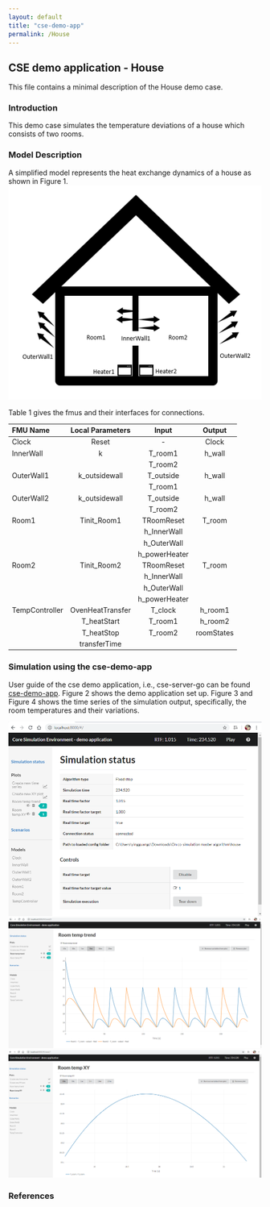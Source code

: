 ```yaml
---
layout: default
title: "cse-demo-app"
permalink: /House
---
```


## CSE demo application - House
This file contains a minimal description of the House demo case.

### Introduction
This demo case simulates the temperature deviations of a house which consists of two rooms.  

### Model Description
A simplified model represents the heat exchange dynamics of a house as shown in Figure 1.  
![foo](/assets/img/HouseFig1.png "Figure 1")

Table 1 gives the fmus and their interfaces for connections.  

| FMU Name      | Local Parameters    | Input      | Output        |
| :---          |:---:                | :---:      | :---:         |
| Clock         | Reset               | -          | Clock      |
| InnerWall     |k            | T_room1    | h_wall        |
|     |           |  T_room2     |       |
| OuterWall1     |   k_outsidewall       | T_outside     | h_wall        |
|        |         | T_room1       |       |
| OuterWall2     |   k_outsidewall       | T_outside     | h_wall        |
|        |         | T_room2       |       |
| Room1    |   Tinit_Room1     | TRoomReset    | T_room       |
|        |         | h_InnerWall     |       |
|        |         | h_OuterWall    |       |
|        |         | h_powerHeater    |       |
| Room2    |   Tinit_Room2     | TRoomReset    | T_room       |
|        |         | h_InnerWall     |       |
|        |         | h_OuterWall    |       |
|        |         | h_powerHeater    |       |
| TempController    |   OvenHeatTransfer     | T_clock    |h_room1      |
|        |    T_heatStart     | T_room1     |    h_room2   |
|        |    T_heatStop     | T_room2    |    roomStates   |
|        |    transferTime     |    |       |

### Simulation using the cse-demo-app

User guide of the cse demo application, i.e., cse-server-go can be found [cse-demo-app](./cse-demo-app.md). Figure 2 shows the demo application set up. Figure 3 and Figure 4 shows the time series of the simulation output, specifically, the room temperatures and their variations.

![foo](/assets/img/HouseFig2.png "Figure 2")
![foo](/assets/img/HouseFig3.png "Figure 3")
![foo](/assets/img/HouseFig4.png "Figure 4")

### References
